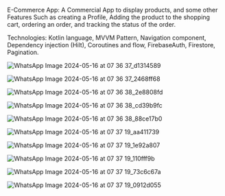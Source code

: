 E-Commerce App:
A Commercial App to display products, and some other Features Such as creating a Profile, Adding the product to the shopping cart,
ordering an order, and tracking the status of the order. 

Technologies: 
  Kotlin language,
  MVVM Pattern,
  Navigation component,
  Dependency injection (Hilt),
  Coroutines and flow,
  FirebaseAuth,
  Firestore,
  Pagination.

![WhatsApp Image 2024-05-16 at 07 36 37_d1314589](https://github.com/abdallahFaeq/E-commerce-app/assets/81670293/d1d5a9d0-9713-48d0-8da3-b556d1525755)

![WhatsApp Image 2024-05-16 at 07 36 37_2468ff68](https://github.com/abdallahFaeq/E-commerce-app/assets/81670293/f5294b6c-85a5-4ff7-84f5-a74256443bfa)

![WhatsApp Image 2024-05-16 at 07 36 38_2e8808fd](https://github.com/abdallahFaeq/E-commerce-app/assets/81670293/9b10abe3-586f-4fd3-bc6a-9d3c92a2dc2f)

![WhatsApp Image 2024-05-16 at 07 36 38_cd39b9fc](https://github.com/abdallahFaeq/E-commerce-app/assets/81670293/3cf84444-92c4-4fe6-9018-9ed8727cc384)

![WhatsApp Image 2024-05-16 at 07 36 38_88ce17b0](https://github.com/abdallahFaeq/E-commerce-app/assets/81670293/1f51cb80-40e7-4114-8c9f-4566aed65417)

![WhatsApp Image 2024-05-16 at 07 37 19_aa411739](https://github.com/abdallahFaeq/E-commerce-app/assets/81670293/244c6eec-946e-4bee-948c-233d9e5a3676)

![WhatsApp Image 2024-05-16 at 07 37 19_1e92a807](https://github.com/abdallahFaeq/E-commerce-app/assets/81670293/f31aff9a-3510-4208-91f1-4e4b00df7cb7)

![WhatsApp Image 2024-05-16 at 07 37 19_110fff9b](https://github.com/abdallahFaeq/E-commerce-app/assets/81670293/13259578-5fa6-44ac-be08-971b26982387)

![WhatsApp Image 2024-05-16 at 07 37 19_73c6c67a](https://github.com/abdallahFaeq/E-commerce-app/assets/81670293/74e70323-c81e-4d83-9e69-0335a2fcf403)

![WhatsApp Image 2024-05-16 at 07 37 19_0912d055](https://github.com/abdallahFaeq/E-commerce-app/assets/81670293/f31b437a-fe46-4a9f-8507-49e59a889e54)


  



